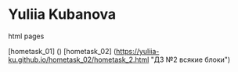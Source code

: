 # Yuliia Kubanova
html pages

[hometask_01] ()
[hometask_02] (https://yuliia-ku.github.io/hometask_02/hometask_2.html "ДЗ №2 всякие блоки")
